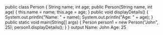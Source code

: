 public class Person {
    String name;
    int age;
    public Person(String name, int age) {
        this.name = name;
        this.age = age;
    }
    public void displayDetails() {
        System.out.println("Name: " + name);
        System.out.println("Age: " + age);
    }
    public static void main(String[] args) {
        Person person1 = new Person("John", 25);
        person1.displayDetails();
    }
}
output
Name: John
Age: 25

